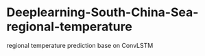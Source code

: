 # Deeplearning-South-China-Sea-regional-temperature
regional temperature prediction base on ConvLSTM
